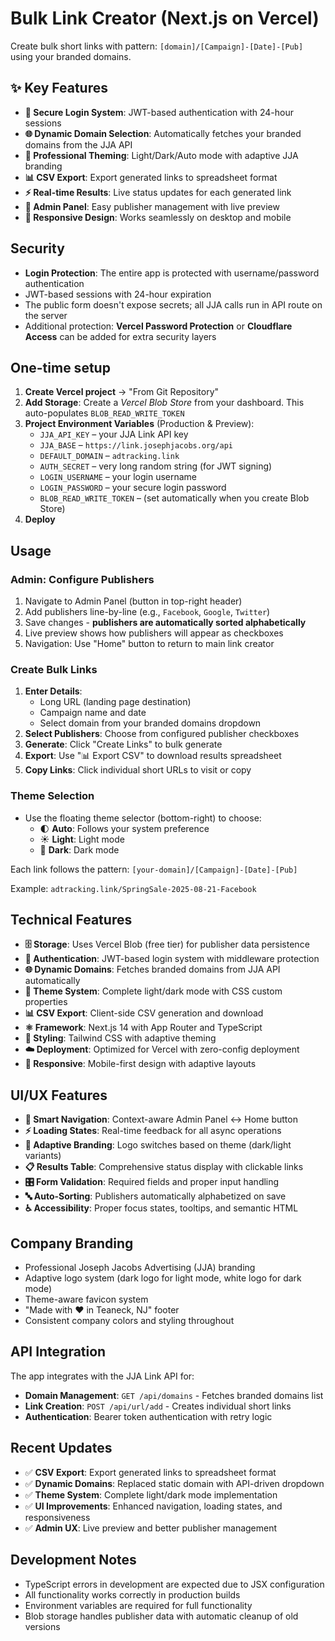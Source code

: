# Bulk Link Creator (Next.js on Vercel)

Create bulk short links with pattern: `[domain]/[Campaign]-[Date]-[Pub]` using your branded domains.

## ✨ Key Features
- **🔐 Secure Login System**: JWT-based authentication with 24-hour sessions
- **🌐 Dynamic Domain Selection**: Automatically fetches your branded domains from the JJA API
- **🎨 Professional Theming**: Light/Dark/Auto mode with adaptive JJA branding
- **📊 CSV Export**: Export generated links to spreadsheet format
- **⚡ Real-time Results**: Live status updates for each generated link
- **🔧 Admin Panel**: Easy publisher management with live preview
- **📱 Responsive Design**: Works seamlessly on desktop and mobile

## Security
- **Login Protection**: The entire app is protected with username/password authentication
- JWT-based sessions with 24-hour expiration
- The public form doesn't expose secrets; all JJA calls run in API route on the server
- Additional protection: **Vercel Password Protection** or **Cloudflare Access** can be added for extra security layers

## One-time setup
1. **Create Vercel project** → "From Git Repository"
2. **Add Storage**: Create a *Vercel Blob Store* from your dashboard. This auto-populates `BLOB_READ_WRITE_TOKEN`
3. **Project Environment Variables** (Production & Preview):
   - `JJA_API_KEY` – your JJA Link API key
   - `JJA_BASE` – `https://link.josephjacobs.org/api`
   - `DEFAULT_DOMAIN` – `adtracking.link`
   - `AUTH_SECRET` – very long random string (for JWT signing)
   - `LOGIN_USERNAME` – your login username
   - `LOGIN_PASSWORD` – your secure login password
   - `BLOB_READ_WRITE_TOKEN` – (set automatically when you create Blob Store)
4. **Deploy**

## Usage

### Admin: Configure Publishers
1. Navigate to Admin Panel (button in top-right header)
2. Add publishers line-by-line (e.g., `Facebook`, `Google`, `Twitter`)
3. Save changes - **publishers are automatically sorted alphabetically**
4. Live preview shows how publishers will appear as checkboxes
5. Navigation: Use "Home" button to return to main link creator

### Create Bulk Links
1. **Enter Details**:
   - Long URL (landing page destination)
   - Campaign name and date
   - Select domain from your branded domains dropdown
2. **Select Publishers**: Choose from configured publisher checkboxes
3. **Generate**: Click "Create Links" to bulk generate
4. **Export**: Use "📊 Export CSV" to download results spreadsheet
5. **Copy Links**: Click individual short URLs to visit or copy

### Theme Selection
- Use the floating theme selector (bottom-right) to choose:
  - 🌓 **Auto**: Follows your system preference
  - ☀️ **Light**: Light mode
  - 🌙 **Dark**: Dark mode

Each link follows the pattern: `[your-domain]/[Campaign]-[Date]-[Pub]`

Example: `adtracking.link/SpringSale-2025-08-21-Facebook`

## Technical Features
- **🗄️ Storage**: Uses Vercel Blob (free tier) for publisher data persistence
- **🔐 Authentication**: JWT-based login system with middleware protection
- **🌐 Dynamic Domains**: Fetches branded domains from JJA API automatically
- **🎨 Theme System**: Complete light/dark mode with CSS custom properties
- **📊 CSV Export**: Client-side CSV generation and download
- **⚛️ Framework**: Next.js 14 with App Router and TypeScript
- **💅 Styling**: Tailwind CSS with adaptive theming
- **☁️ Deployment**: Optimized for Vercel with zero-config deployment
- **📱 Responsive**: Mobile-first design with adaptive layouts

## UI/UX Features
- **🎯 Smart Navigation**: Context-aware Admin Panel ↔ Home button
- **⚡ Loading States**: Real-time feedback for all async operations
- **🔄 Adaptive Branding**: Logo switches based on theme (dark/light variants)
- **📋 Results Table**: Comprehensive status display with clickable links
- **🎛️ Form Validation**: Required fields and proper input handling
- **🔤 Auto-Sorting**: Publishers automatically alphabetized on save
- **♿ Accessibility**: Proper focus states, tooltips, and semantic HTML

## Company Branding
- Professional Joseph Jacobs Advertising (JJA) branding
- Adaptive logo system (dark logo for light mode, white logo for dark mode)
- Theme-aware favicon system
- "Made with ❤️ in Teaneck, NJ" footer
- Consistent company colors and styling throughout

## API Integration
The app integrates with the JJA Link API for:
- **Domain Management**: `GET /api/domains` - Fetches branded domains list
- **Link Creation**: `POST /api/url/add` - Creates individual short links
- **Authentication**: Bearer token authentication with retry logic

## Recent Updates
- ✅ **CSV Export**: Export generated links to spreadsheet format
- ✅ **Dynamic Domains**: Replaced static domain with API-driven dropdown
- ✅ **Theme System**: Complete light/dark mode implementation
- ✅ **UI Improvements**: Enhanced navigation, loading states, and responsiveness
- ✅ **Admin UX**: Live preview and better publisher management

## Development Notes
- TypeScript errors in development are expected due to JSX configuration
- All functionality works correctly in production builds
- Environment variables are required for full functionality
- Blob storage handles publisher data with automatic cleanup of old versions